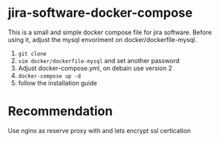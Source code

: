 # jira-software-docker-compose

This is a small and simple docker compose file for jira software. Before using it, adjust the mysql envoriment on docker/dockerfile-mysql.

1. `git clone`
1. `vim docker/dockerfile-mysql` and set another password
1. Adjust docker-compose.yml, on debain use version 2
1. `docker-compose up -d`
1. follow the installation guide

# Recommendation

Use nginx as reserve proxy with and lets encrypt ssl certication
